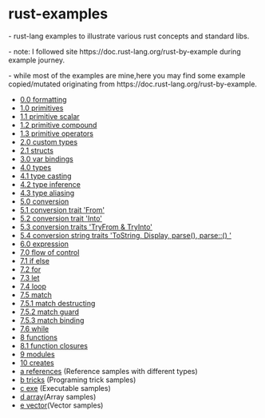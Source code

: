 # rust-examples

<p>- rust-lang examples to illustrate various rust concepts and standard libs.</p>
<p>- note: I followed site https://doc.rust-lang.org/rust-by-example during example journey.</p>
<p>- while most of the examples are mine,here you may find some example copied/mutated originating from https://doc.rust-lang.org/rust-by-example. </p>

- [0.0 formatting](/src/fmt)
- [1.0 primitives](/src/primitives)
- [1.1 primitive scalar](/src/primitives/scalar)
- [1.2 primitive compound](/src/primitives/compound)
- [1.3 primitive operators](/src/primitives/ops)
- [2.0 custom types](/src/custom_types)
- [2.1 structs](/src/structs)
- [3.0 var bindings](/src/var_bindings)
- [4.0 types](/src/types)
- [4.1 type casting](/src/types/casting)
- [4.2 type inference](/src/types/inference)
- [4.3 type aliasing](/src/types/aliasing)
- [5.0 conversion](/src/conversion)
- [5.1 conversion trait 'From'](/src/conversion/from)
- [5.2 conversion trait 'Into'](/src/conversion/into)
- [5.3 conversion traits 'TryFrom & TryInto'](/src/conversion/try)
- [5.4 conversion string traits 'ToString, Display, parse(), parse::<Type>() '](/src/conversion/try)
- [6.0 expression](/src/expression)
- [7.0 flow of control](/src/flow)
- [7.1 if else](/src/flow/if_else)
- [7.2 for ](/src/flow/for)
- [7.3 let ](/src/flow/let)
- [7.4 loop ](/src/flow/loop)
- [7.5 match ](/src/flow/match)
- [7.5.1 match destructing ](/src/flow/match/destructing)
- [7.5.2 match guard ](/src/flow/match/guard)
- [7.5.3 match binding ](/src/flow/match/binding)
- [7.6 while ](/src/flow/while)
- [8 functions](/src/functions)
- [8.1 function closures](/src/functions/closure)
- [9 modules](/src/modules)
- [10 creates](/src/crates)
- [a references](/src/references) (Reference samples with different types)
- [b tricks](/src/tricks) (Programing trick samples)
- [c exe](/src/exe) (Executable samples)
- [d array](/src/array)(Array samples)
- [e vector](/src/vector)(Vector samples)

